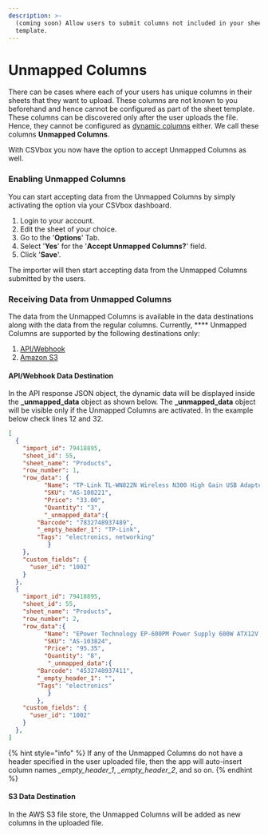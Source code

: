 ```yaml
---
description: >-
  (coming soon) Allow users to submit columns not included in your sheet
  template.
---
```


# Unmapped Columns

There can be cases where each of your users has unique columns in their sheets that they want to upload. These columns are not known to you beforehand and hence cannot be configured as part of the sheet template. These columns can be discovered only after the user uploads the file. Hence, they cannot be configured as [dynamic columns](dynamic-columns.md#basic-installation) either. We call these columns **Unmapped Columns**.

With CSVbox you now have the option to accept Unmapped Columns as well.&#x20;

### Enabling Unmapped Columns

You can start accepting data from the Unmapped Columns by simply activating the option via your CSVbox dashboard.

1. Login to your account.
2. Edit the sheet of your choice.
3. Go to the '**Options**' Tab.
4. Select '**Yes**' for the '**Accept Unmapped Columns?**' field.
5. Click '**Save**'.

The importer will then start accepting data from the Unmapped Columns submitted by the users.

### **Receiving Data from Unmapped Columns**

The data from the Unmapped Columns is available in the data destinations along with the data from the regular columns. Currently, **** Unmapped Columns are supported by the following destinations only:

1. [API/Webhook](../destinations/#webhook)
2. [Amazon S3](../destinations/#amazon-s3)

#### API/Webhook Data Destination

In the API response JSON object, the dynamic data will be displayed inside the **\_unmapped\_data** object as shown below. The **\_unmapped\_data** object will be visible only if the Unmapped Columns are activated. In the example below check lines 12 and 32.

```json
[
  {
    "import_id": 79418895,
    "sheet_id": 55,
    "sheet_name": "Products",
    "row_number": 1,
    "row_data": {
          "Name": "TP-Link TL-WN822N Wireless N300 High Gain USB Adapter",
          "SKU": "AS-100221",
          "Price": "33.00",
          "Quantity": "3",
          "_unmapped_data":{
		"Barcode": "7832748937489",
		"_empty_header_1": "TP-Link",
		"Tags": "electronics, networking"
           }
    },
    "custom_fields": {
      "user_id": "1002"
    }
  },
  {
    "import_id": 79418895,
    "sheet_id": 55,
    "sheet_name": "Products",
    "row_number": 2,
    "row_data":{
          "Name": "EPower Technology EP-600PM Power Supply 600W ATX12V 2.3 Single 120mm Cooling Fan Bare",
          "SKU": "AS-103824",
          "Price": "95.35",
          "Quantity": "8",
           "_unmapped_data":{
		"Barcode": "4532748937411",
		"_empty_header_1": "",
		"Tags": "electronics"
           }
        },
    "custom_fields": {
      "user_id": "1002"
    }
  },
]

```

{% hint style="info" %}
If any of the Unmapped Columns do not have a header specified in the user uploaded file, then the app will auto-insert column names  _\_empty\_header\_1_, _\_empty\_header\_2_, and so on.
{% endhint %}

#### S3 Data Destination

In the AWS S3 file store, the Unmapped Columns will be added as new columns in the uploaded file.
